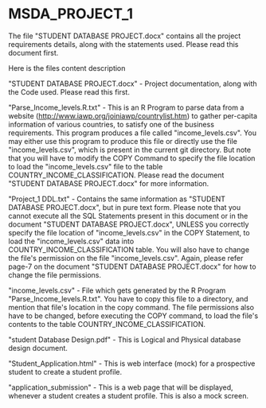# MSDA_PROJECT_1
The file "STUDENT DATABASE PROJECT.docx" contains all the project requirements details, along with the statements used. Please read this document first. 

Here is the files content description

"STUDENT DATABASE PROJECT.docx" - Project documentation, along with the Code used. Please read this first. 

"Parse_Income_levels.R.txt" - This is an R Program to parse data from a website (http://www.iawp.org/joiniawp/countrylist.htm) to gather per-capita information of various countries, to satisfy one of the business requirements. This program produces a file called "income_levels.csv". You may either use this program to produce this file or directly use the file "income_levels.csv", which is present in the current git directory. But note that you will have to modify the COPY Command to specify the file location to load the "income_levels.csv" file to the table COUNTRY_INCOME_CLASSIFICATION. Please read the document "STUDENT DATABASE PROJECT.docx" for more information.  

"Project_1 DDL.txt" - Contains the same information as "STUDENT DATABASE PROJECT.docx", but in pure text form. Please note that you cannot execute all the SQL Statements present in this document or in the document "STUDENT DATABASE PROJECT.docx", UNLESS you correctly specify the file location of "income_levels.csv" in the COPY Statement, to load the "income_levels.csv" data into COUNTRY_INCOME_CLASSIFICATION table. You will also have to change the file's permission on the file "income_levels.csv". Again, please refer page-7 on the document "STUDENT DATABASE PROJECT.docx" for how to change the file permissions.         

"income_levels.csv" - File which gets generated by the R Program "Parse_Income_levels.R.txt". You have to copy this file to a directory, and mention that file's location in the copy command. The file permissions also have to be changed, before executing the COPY command, to load the file's contents to the table COUNTRY_INCOME_CLASSIFICATION.     

"student Database Design.pdf" - This is Logical and Physical database design document.

"Student_Application.html" - This is web interface (mock) for a prospective student to create a student profile.

"application_submission" - This is a web page that will be displayed, whenever a student creates a student profile. This is also a mock screen.
